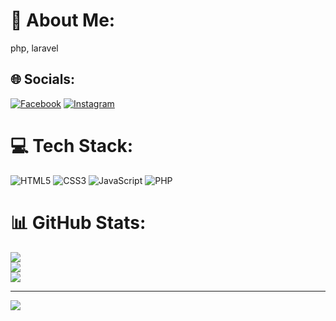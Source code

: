 # 💫 About Me:
php, laravel


## 🌐 Socials:
[![Facebook](https://img.shields.io/badge/Facebook-%231877F2.svg?logo=Facebook&logoColor=white)](https://facebook.com/https://www.facebook.com/facebookuserr28/) [![Instagram](https://img.shields.io/badge/Instagram-%23E4405F.svg?logo=Instagram&logoColor=white)](https://instagram.com/jenous11) 

# 💻 Tech Stack:
![HTML5](https://img.shields.io/badge/html5-%23E34F26.svg?style=for-the-badge&logo=html5&logoColor=white) ![CSS3](https://img.shields.io/badge/css3-%231572B6.svg?style=for-the-badge&logo=css3&logoColor=white) ![JavaScript](https://img.shields.io/badge/javascript-%23323330.svg?style=for-the-badge&logo=javascript&logoColor=%23F7DF1E) ![PHP](https://img.shields.io/badge/php-%23777BB4.svg?style=for-the-badge&logo=php&logoColor=white)
# 📊 GitHub Stats:
![](https://github-readme-stats.vercel.app/api?username=jenous11&theme=dark&hide_border=false&include_all_commits=false&count_private=false)<br/>
![](https://nirzak-streak-stats.vercel.app/?user=jenous11&theme=dark&hide_border=false)<br/>
![](https://github-readme-stats.vercel.app/api/top-langs/?username=jenous11&theme=dark&hide_border=false&include_all_commits=false&count_private=false&layout=compact)

---
[![](https://visitcount.itsvg.in/api?id=jenous11&icon=0&color=0)](https://visitcount.itsvg.in)

<!-- Proudly created with GPRM ( https://gprm.itsvg.in ) -->
